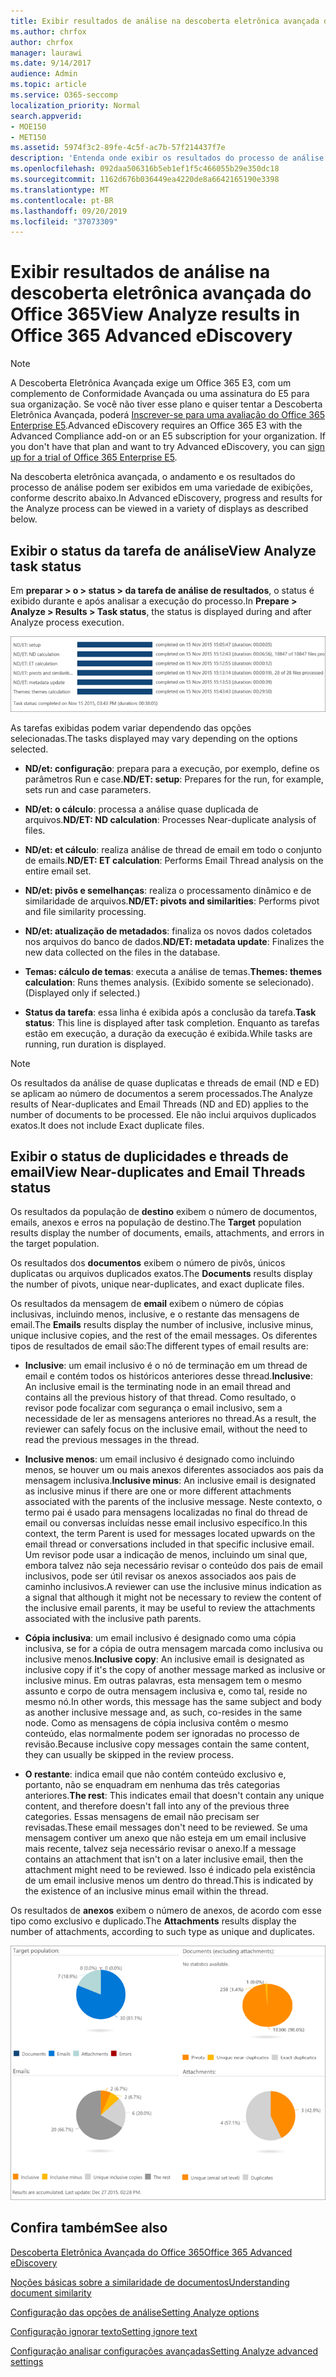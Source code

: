 ```yaml
---
title: Exibir resultados de análise na descoberta eletrônica avançada do Office 365
ms.author: chrfox
author: chrfox
manager: laurawi
ms.date: 9/14/2017
audience: Admin
ms.topic: article
ms.service: O365-seccomp
localization_priority: Normal
search.appverid:
- MOE150
- MET150
ms.assetid: 5974f3c2-89fe-4c5f-ac7b-57f214437f7e
description: 'Entenda onde exibir os resultados do processo de análise na descoberta eletrônica avançada do Office 365, incluindo as definições das opções de tarefa exibidas.  '
ms.openlocfilehash: 092daa506316b5eb1ef1f5c466055b29e350dc18
ms.sourcegitcommit: 1162d676b036449ea4220de8a6642165190e3398
ms.translationtype: MT
ms.contentlocale: pt-BR
ms.lasthandoff: 09/20/2019
ms.locfileid: "37073309"
---
```

# <a name="view-analyze-results-in-office-365-advanced-ediscovery"></a><span data-ttu-id="f84a4-103">Exibir resultados de análise na descoberta eletrônica avançada do Office 365</span><span class="sxs-lookup"><span data-stu-id="f84a4-103">View Analyze results in Office 365 Advanced eDiscovery</span></span>

> [!NOTE]
> <span data-ttu-id="f84a4-p101">A Descoberta Eletrônica Avançada exige um Office 365 E3, com um complemento de Conformidade Avançada ou uma assinatura do E5 para sua organização. Se você não tiver esse plano e quiser tentar a Descoberta Eletrônica Avançada, poderá [Inscrever-se para uma avaliação do Office 365 Enterprise E5](https://go.microsoft.com/fwlink/p/?LinkID=698279).</span><span class="sxs-lookup"><span data-stu-id="f84a4-p101">Advanced eDiscovery requires an Office 365 E3 with the Advanced Compliance add-on or an E5 subscription for your organization. If you don't have that plan and want to try Advanced eDiscovery, you can [sign up for a trial of Office 365 Enterprise E5](https://go.microsoft.com/fwlink/p/?LinkID=698279).</span></span> 
  
<span data-ttu-id="f84a4-106">Na descoberta eletrônica avançada, o andamento e os resultados do processo de análise podem ser exibidos em uma variedade de exibições, conforme descrito abaixo.</span><span class="sxs-lookup"><span data-stu-id="f84a4-106">In Advanced eDiscovery, progress and results for the Analyze process can be viewed in a variety of displays as described below.</span></span>
  
## <a name="view-analyze-task-status"></a><span data-ttu-id="f84a4-107">Exibir o status da tarefa de análise</span><span class="sxs-lookup"><span data-stu-id="f84a4-107">View Analyze task status</span></span>

<span data-ttu-id="f84a4-108">Em **preparar \> o \> status \> da tarefa de análise de resultados**, o status é exibido durante e após analisar a execução do processo.</span><span class="sxs-lookup"><span data-stu-id="f84a4-108">In **Prepare \> Analyze \> Results \> Task status**, the status is displayed during and after Analyze process execution.</span></span> 
  
![Status de tarefa de análise](media/d0372978-ce08-4f4e-a1fc-aa918ae44364.png)
  
<span data-ttu-id="f84a4-110">As tarefas exibidas podem variar dependendo das opções selecionadas.</span><span class="sxs-lookup"><span data-stu-id="f84a4-110">The tasks displayed may vary depending on the options selected.</span></span> 
  
- <span data-ttu-id="f84a4-111">**ND/et: configuração**: prepara para a execução, por exemplo, define os parâmetros Run e case.</span><span class="sxs-lookup"><span data-stu-id="f84a4-111">**ND/ET: setup**: Prepares for the run, for example, sets run and case parameters.</span></span>
    
- <span data-ttu-id="f84a4-112">**ND/et: o cálculo**: processa a análise quase duplicada de arquivos.</span><span class="sxs-lookup"><span data-stu-id="f84a4-112">**ND/ET: ND calculation**: Processes Near-duplicate analysis of files.</span></span>
    
- <span data-ttu-id="f84a4-113">**ND/et: et cálculo**: realiza análise de thread de email em todo o conjunto de emails.</span><span class="sxs-lookup"><span data-stu-id="f84a4-113">**ND/ET: ET calculation**: Performs Email Thread analysis on the entire email set.</span></span>
    
- <span data-ttu-id="f84a4-114">**ND/et: pivôs e semelhanças**: realiza o processamento dinâmico e de similaridade de arquivos.</span><span class="sxs-lookup"><span data-stu-id="f84a4-114">**ND/ET: pivots and similarities**: Performs pivot and file similarity processing.</span></span>
    
- <span data-ttu-id="f84a4-115">**ND/et: atualização de metadados**: finaliza os novos dados coletados nos arquivos do banco de dados.</span><span class="sxs-lookup"><span data-stu-id="f84a4-115">**ND/ET: metadata update**: Finalizes the new data collected on the files in the database.</span></span>
    
- <span data-ttu-id="f84a4-116">**Temas: cálculo de temas**: executa a análise de temas.</span><span class="sxs-lookup"><span data-stu-id="f84a4-116">**Themes: themes calculation**: Runs themes analysis.</span></span> <span data-ttu-id="f84a4-117">(Exibido somente se selecionado).</span><span class="sxs-lookup"><span data-stu-id="f84a4-117">(Displayed only if selected.)</span></span>
    
- <span data-ttu-id="f84a4-118">**Status da tarefa**: essa linha é exibida após a conclusão da tarefa.</span><span class="sxs-lookup"><span data-stu-id="f84a4-118">**Task status**: This line is displayed after task completion.</span></span> <span data-ttu-id="f84a4-119">Enquanto as tarefas estão em execução, a duração da execução é exibida.</span><span class="sxs-lookup"><span data-stu-id="f84a4-119">While tasks are running, run duration is displayed.</span></span>
    
> [!NOTE]
> <span data-ttu-id="f84a4-120">Os resultados da análise de quase duplicatas e threads de email (ND e ED) se aplicam ao número de documentos a serem processados.</span><span class="sxs-lookup"><span data-stu-id="f84a4-120">The Analyze results of Near-duplicates and Email Threads (ND and ED) applies to the number of documents to be processed.</span></span> <span data-ttu-id="f84a4-121">Ele não inclui arquivos duplicados exatos.</span><span class="sxs-lookup"><span data-stu-id="f84a4-121">It does not include Exact duplicate files.</span></span> 
  
## <a name="view-near-duplicates-and-email-threads-status"></a><span data-ttu-id="f84a4-122">Exibir o status de duplicidades e threads de email</span><span class="sxs-lookup"><span data-stu-id="f84a4-122">View Near-duplicates and Email Threads status</span></span>

<span data-ttu-id="f84a4-123">Os resultados da população de **destino** exibem o número de documentos, emails, anexos e erros na população de destino.</span><span class="sxs-lookup"><span data-stu-id="f84a4-123">The **Target** population results display the number of documents, emails, attachments, and errors in the target population.</span></span> 
  
<span data-ttu-id="f84a4-124">Os resultados dos **documentos** exibem o número de pivôs, únicos duplicatas ou arquivos duplicados exatos.</span><span class="sxs-lookup"><span data-stu-id="f84a4-124">The **Documents** results display the number of pivots, unique near-duplicates, and exact duplicate files.</span></span> 
  
<span data-ttu-id="f84a4-125">Os resultados da mensagem de **email** exibem o número de cópias inclusivas, incluindo menos, inclusive, e o restante das mensagens de email.</span><span class="sxs-lookup"><span data-stu-id="f84a4-125">The **Emails** results display the number of inclusive, inclusive minus, unique inclusive copies, and the rest of the email messages.</span></span> <span data-ttu-id="f84a4-126">Os diferentes tipos de resultados de email são:</span><span class="sxs-lookup"><span data-stu-id="f84a4-126">The different types of email results are:</span></span> 
  
- <span data-ttu-id="f84a4-127">**Inclusive**: um email inclusivo é o nó de terminação em um thread de email e contém todos os históricos anteriores desse thread.</span><span class="sxs-lookup"><span data-stu-id="f84a4-127">**Inclusive**: An inclusive email is the terminating node in an email thread and contains all the previous history of that thread.</span></span> <span data-ttu-id="f84a4-128">Como resultado, o revisor pode focalizar com segurança o email inclusivo, sem a necessidade de ler as mensagens anteriores no thread.</span><span class="sxs-lookup"><span data-stu-id="f84a4-128">As a result, the reviewer can safely focus on the inclusive email, without the need to read the previous messages in the thread.</span></span> 
    
- <span data-ttu-id="f84a4-129">**Inclusive menos**: um email inclusivo é designado como incluindo menos, se houver um ou mais anexos diferentes associados aos pais da mensagem inclusiva.</span><span class="sxs-lookup"><span data-stu-id="f84a4-129">**Inclusive minus**: An inclusive email is designated as inclusive minus if there are one or more different attachments associated with the parents of the inclusive message.</span></span> <span data-ttu-id="f84a4-130">Neste contexto, o termo pai é usado para mensagens localizadas no final do thread de email ou conversas incluídas nesse email inclusivo específico.</span><span class="sxs-lookup"><span data-stu-id="f84a4-130">In this context, the term Parent is used for messages located upwards on the email thread or conversations included in that specific inclusive email.</span></span> <span data-ttu-id="f84a4-131">Um revisor pode usar a indicação de menos, incluindo um sinal que, embora talvez não seja necessário revisar o conteúdo dos pais de email inclusivos, pode ser útil revisar os anexos associados aos pais de caminho inclusivos.</span><span class="sxs-lookup"><span data-stu-id="f84a4-131">A reviewer can use the inclusive minus indication as a signal that although it might not be necessary to review the content of the inclusive email parents, it may be useful to review the attachments associated with the inclusive path parents.</span></span> 
    
- <span data-ttu-id="f84a4-132">**Cópia inclusiva**: um email inclusivo é designado como uma cópia inclusiva, se for a cópia de outra mensagem marcada como inclusiva ou inclusive menos.</span><span class="sxs-lookup"><span data-stu-id="f84a4-132">**Inclusive copy**: An inclusive email is designated as inclusive copy if it's the copy of another message marked as inclusive or inclusive minus.</span></span> <span data-ttu-id="f84a4-133">Em outras palavras, esta mensagem tem o mesmo assunto e corpo de outra mensagem inclusiva e, como tal, reside no mesmo nó.</span><span class="sxs-lookup"><span data-stu-id="f84a4-133">In other words, this message has the same subject and body as another inclusive message and, as such, co-resides in the same node.</span></span> <span data-ttu-id="f84a4-134">Como as mensagens de cópia inclusiva contêm o mesmo conteúdo, elas normalmente podem ser ignoradas no processo de revisão.</span><span class="sxs-lookup"><span data-stu-id="f84a4-134">Because inclusive copy messages contain the same content, they can usually be skipped in the review process.</span></span> 
    
- <span data-ttu-id="f84a4-135">**O restante**: indica email que não contém conteúdo exclusivo e, portanto, não se enquadram em nenhuma das três categorias anteriores.</span><span class="sxs-lookup"><span data-stu-id="f84a4-135">**The rest**: This indicates email that doesn't contain any unique content, and therefore doesn't fall into any of the previous three categories.</span></span> <span data-ttu-id="f84a4-136">Essas mensagens de email não precisam ser revisadas.</span><span class="sxs-lookup"><span data-stu-id="f84a4-136">These email messages don't need to be reviewed.</span></span> <span data-ttu-id="f84a4-137">Se uma mensagem contiver um anexo que não esteja em um email inclusive mais recente, talvez seja necessário revisar o anexo.</span><span class="sxs-lookup"><span data-stu-id="f84a4-137">If a message contains an attachment that isn't on a later inclusive email, then the attachment might need to be reviewed.</span></span> <span data-ttu-id="f84a4-138">Isso é indicado pela existência de um email inclusive menos um dentro do thread.</span><span class="sxs-lookup"><span data-stu-id="f84a4-138">This is indicated by the existence of an inclusive minus email within the thread.</span></span>
    
<span data-ttu-id="f84a4-139">Os resultados de **anexos** exibem o número de anexos, de acordo com esse tipo como exclusivo e duplicado.</span><span class="sxs-lookup"><span data-stu-id="f84a4-139">The **Attachments** results display the number of attachments, according to such type as unique and duplicates.</span></span> 
  
![Quase duplicatas e threads de email](media/54491303-0ee3-4739-b42e-d1ee486842fd.png)
  
## <a name="see-also"></a><span data-ttu-id="f84a4-141">Confira também</span><span class="sxs-lookup"><span data-stu-id="f84a4-141">See also</span></span>

[<span data-ttu-id="f84a4-142">Descoberta Eletrônica Avançada do Office 365</span><span class="sxs-lookup"><span data-stu-id="f84a4-142">Office 365 Advanced eDiscovery</span></span>](office-365-advanced-ediscovery.md)
  
[<span data-ttu-id="f84a4-143">Noções básicas sobre a similaridade de documentos</span><span class="sxs-lookup"><span data-stu-id="f84a4-143">Understanding document similarity</span></span>](understand-document-similarity-in-advanced-ediscovery.md)
  
[<span data-ttu-id="f84a4-144">Configuração das opções de análise</span><span class="sxs-lookup"><span data-stu-id="f84a4-144">Setting Analyze options</span></span>](set-analyze-options-in-advanced-ediscovery.md)
  
[<span data-ttu-id="f84a4-145">Configuração ignorar texto</span><span class="sxs-lookup"><span data-stu-id="f84a4-145">Setting ignore text</span></span>](set-ignore-text-in-advanced-ediscovery.md)
  
[<span data-ttu-id="f84a4-146">Configuração analisar configurações avançadas</span><span class="sxs-lookup"><span data-stu-id="f84a4-146">Setting Analyze advanced settings</span></span>](view-analyze-results-in-advanced-ediscovery.md)

